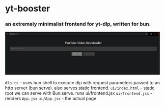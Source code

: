# yt-booster

### an extremely minimalist frontend for yt-dlp, written for bun.

![preview](./image.png)

`dlp.ts` - uses bun shell to execute dlp with request parameters passed to an http server (bun serve). also serves static frontend.
`ui/index.html` - static root we can serve with Bun.serve. runs ui/frontend.jsx
`ui/frontend.jsx` - renders `App.jsx`
`ui/App.jsx` - the actual page
